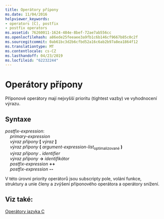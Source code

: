 ```yaml
---
title: Operátory přípony
ms.date: 11/04/2016
helpviewer_keywords:
- operators [C], postfix
- postfix operators
ms.assetid: 76260011-1624-484e-8bef-72ae7ab556cc
ms.openlocfilehash: a86ede25feeaee3a9fb1c6b146cf9667b85c0c2f
ms.sourcegitcommit: 0ab61bc3d2b6cfbd52a16c6ab2b97a8ea1864f12
ms.translationtype: MT
ms.contentlocale: cs-CZ
ms.lasthandoff: 04/23/2019
ms.locfileid: "62232244"
---
```

# <a name="postfix-operators"></a>Operátory přípony

Příponové operátory mají nejvyšší prioritu (tightest vazby) ve vyhodnocení výrazu.

## <a name="syntax"></a>Syntaxe

*postfix-expression*:<br/>
&nbsp;&nbsp;&nbsp;&nbsp;*primary-expression*<br/>
&nbsp;&nbsp;&nbsp;&nbsp;*výraz přípony*  **[**  *výraz*  **]**<br/>
&nbsp;&nbsp;&nbsp;&nbsp;*výraz přípony*  **(**  *argument-expression-list*<sub>optimalizované</sub> **)**<br/>
&nbsp;&nbsp;&nbsp;&nbsp;*výraz přípony*  **.**  *identifier*<br/>
&nbsp;&nbsp;&nbsp;&nbsp;*výraz přípony*  **->**  *identifikátor*<br/>
&nbsp;&nbsp;&nbsp;&nbsp;*postfix-expression*  **++**<br/>
&nbsp;&nbsp;&nbsp;&nbsp;*postfix-expression*  **--**

V této úrovni priority operátorů jsou subscripty pole, volání funkce, struktury a unie členy a zvýšení příponového operátora a operátory snížení.

## <a name="see-also"></a>Viz také:

[Operátory jazyka C](../c-language/c-operators.md)
